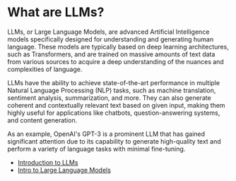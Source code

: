 # What are LLMs?

LLMs, or Large Language Models, are advanced Artificial Intelligence models specifically designed for understanding and generating human language. These models are typically based on deep learning architectures, such as Transformers, and are trained on massive amounts of text data from various sources to acquire a deep understanding of the nuances and complexities of language.

LLMs have the ability to achieve state-of-the-art performance in multiple Natural Language Processing (NLP) tasks, such as machine translation, sentiment analysis, summarization, and more. They can also generate coherent and contextually relevant text based on given input, making them highly useful for applications like chatbots, question-answering systems, and content generation.

As an example, OpenAI's GPT-3 is a prominent LLM that has gained significant attention due to its capability to generate high-quality text and perform a variety of language tasks with minimal fine-tuning. 

- [Introduction to LLMs](https://roadmap.sh/guides/introduction-to-llms)
- [Intro to Large Language Models](https://www.youtube.com/watch?v=zjkBMFhNj_g)